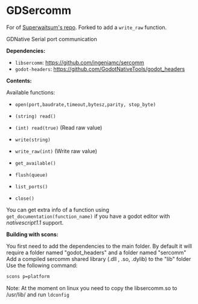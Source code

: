 # GDSercomm

For of [Superwaitsum's repo](https://github.com/Superwaitsum/GDSercomm). Forked to add a `write_raw` function.

GDNative Serial port communication

**Dependencies:**

- `libsercomm`: https://github.com/ingeniamc/sercomm
- `godot-headers`: https://github.com/GodotNativeTools/godot_headers

**Contents:**

Available functions:

- `open(port,baudrate,timeout,bytesz,parity, stop_byte)`

- `(string) read()`

- `(int) read(true)`	(Read raw value)

- `write(string)`

- `write_raw(int)`      (Write raw value)

- `get_available()`

- `flush(queue)`

- `list_ports()`

- `close()`

You can get extra info of a function using `get_documentation(function_name)` if you have a godot editor with *nativescript1.1* support.

**Building with scons:**

You first need to add the dependencies to the main folder.
By default it will require a folder named "godot_headers" and a folder named "sercomm"
Add a compiled sercomm shared library (.dll , .so, .dylib) to the "lib" folder
Use the following command:

```sh
scons p=platform
```

Note: At the moment on linux you need to copy the libsercomm.so to /usr/lib/ and run `ldconfig`
